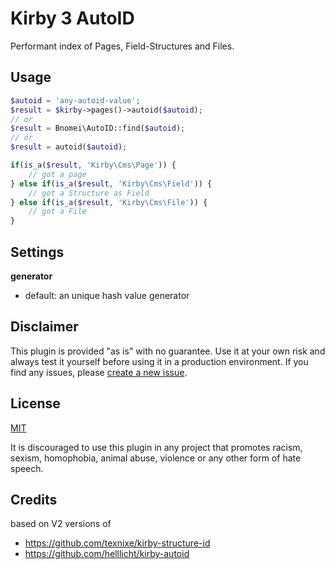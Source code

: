 # Kirby 3 AutoID

Performant index of Pages, Field-Structures and Files.

## Usage

```php
$autoid = 'any-autoid-value';
$result = $kirby->pages()->autoid($autoid);
// or
$result = Bnomei\AutoID::find($autoid);
// or
$result = autoid($autoid);

if(is_a($result, 'Kirby\Cms\Page')) {
    // got a page
} else if(is_a($result, 'Kirby\Cms\Field')) {
    // got a Structure as Field
} else if(is_a($result, 'Kirby\Cms\File')) {
    // got a File
}
```

## Settings

**generator**
- default: an unique hash value generator


## Disclaimer

This plugin is provided "as is" with no guarantee. Use it at your own risk and always test it yourself before using it in a production environment. If you find any issues, please [create a new issue](https://github.com/bnomei/kirby3-autoid/issues/new).

## License

[MIT](https://opensource.org/licenses/MIT)

It is discouraged to use this plugin in any project that promotes racism, sexism, homophobia, animal abuse, violence or any other form of hate speech.

## Credits

based on V2 versions of
- https://github.com/texnixe/kirby-structure-id
- https://github.com/helllicht/kirby-autoid

